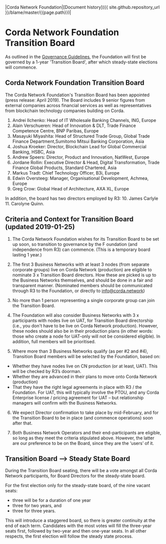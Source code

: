 |Corda Network Foundation|[Document history]({{ site.github.repository_url }}/blame/master/{{page.path}})|

Corda Network Foundation Transition Board
=========================================

As outlined in the [Governance Guidelines](https://corda.network/governance/governance-guidelines.html), the Foundation 
will first be governed by a 1-year 'Transition Board', after which steady-state elections will commence.

Corda Network Foundation Transition Board 
-----------------------------------------
The Corda Network Foundation's Transition Board has been appointed (press release: April 2019). 
The Board includes 9 senior figures from external companies across financial services as well as representatives from 
blockchain technology companies building on Corda.

1. Andrei Ilchenko: Head of IT Wholesale Banking Channels, ING, Europe
2. Alain Verschueren: Head of Innovation & DLT, Trade Finance Competence Centre, BNP Paribas, Europe
3. Masayuki Miyashita: Head of Structured Trade Group, Global Trade Finance Department,Sumitomo Mitsui Banking Corporation, Asia
4. Joshua Kroeker: Director, Blockchain Lead for Global Commercial Banking, HSBC, Asia
5. Andrew Speers: Director, Product and Innovation, NatWest, Europe
6. Jordane Rollin: Executive Director & Head, Digital Transformation, Trade Finance Global Products, Standard Chartered, Asia
7. Markus Tradt: Chief Technology Officer, B3i, Europe
8. Edwin Oversteeg: Manager, Organisational Development, Achmea, Europe
9. Greg Crow: Global Head of Architecture, AXA XL, Europe

In addition, the board has two directors employed by R3: 
10. James Carlyle
11. Carolyne Quinn.

Criteria and Context for Transition Board (updated 2019-01-25)
----------------------------------------------------------------------
1. The Corda Network Foundation wishes for its Transition Board to be set up soon, so transition to governance by the F
oundation (and independence from R3) can commence. (This is a temporary board lasting 1 year.)
 
2. The first 3 Business Networks with at least 3 nodes (from separate corporate groups) live on Corda Network 
(production) are eligible to nominate 3 x Transition Board directors.  How these are picked is up to the Business 
Networks themselves, and should be done in a fair and transparent manner. (Nominated members should be communicated 
through R3 to the Foundation, or directly to info@corda.network)
 
3. No more than 1 person representing a single corporate group can join the Transition Board.
 
4. The Foundation will also consider Business Networks with 3 x participants with nodes live on UAT, for Transition 
Board directorship (i.e., you don't have to be live on Corda Network production). However, these nodes should also be 
in their production plans (in other words: those who create a node for UAT-only will not be considered eligible). In 
addition, full members will be prioritised. 
 
5. Where more than 3 Business Networks qualify (as per #2 and #4), Transition Board members will be selected by the 
Foundation, based on:
* Whether they have nodes live on CN production (or at least, UAT). This will be checked by R3’s doorman.
* Whether they are advanced in their plans to move onto Corda Network (production)
* That they have the right legal agreements in place with R3 / the Foundation. For UAT, this will typically involve the 
PTOU, and any Corda Enterprise license / pricing agreement for UAT – but relationship managers will confirm with the 
Business Networks.
 
6. We expect Director confirmation to take place by mid-February, and for the Transition Board to be in place (and 
commence operations) soon after that.
 
7. Both Business Network Operators and their end-participants are eligible, so long as they meet the criteria 
stipulated above. However, the latter are our preference to be on the Board, since they are the ‘users’ of it.

Transition Board --> Steady State Board
---------------------------------------
During the Transition Board seating, there will be a vote amongst all Corda Network participants, for Board Directors 
for the steady-state board.

For the first election only for the steady-state board, of the nine vacant seats:
* three will be for a duration of one year
* three for two years, and 
* three for three years. 

This will introduce a staggered board, so there is greater continuity at the end of each term. Candidates with the most 
votes will fill the three-year seats first, followed by two-year and then one-year seats. In all other respects, the 
first election will follow the steady state process.

